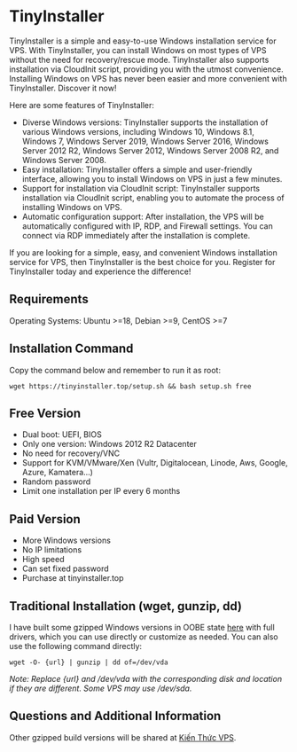 # TinyInstaller

TinyInstaller is a simple and easy-to-use Windows installation service for VPS. With TinyInstaller, you can install Windows on most types of VPS without the need for recovery/rescue mode. TinyInstaller also supports installation via CloudInit script, providing you with the utmost convenience. Installing Windows on VPS has never been easier and more convenient with TinyInstaller. Discover it now!

Here are some features of TinyInstaller:

- Diverse Windows versions: TinyInstaller supports the installation of various Windows versions, including Windows 10, Windows 8.1, Windows 7, Windows Server 2019, Windows Server 2016, Windows Server 2012 R2, Windows Server 2012, Windows Server 2008 R2, and Windows Server 2008.
- Easy installation: TinyInstaller offers a simple and user-friendly interface, allowing you to install Windows on VPS in just a few minutes.
- Support for installation via CloudInit script: TinyInstaller supports installation via CloudInit script, enabling you to automate the process of installing Windows on VPS.
- Automatic configuration support: After installation, the VPS will be automatically configured with IP, RDP, and Firewall settings. You can connect via RDP immediately after the installation is complete.

If you are looking for a simple, easy, and convenient Windows installation service for VPS, then TinyInstaller is the best choice for you. Register for TinyInstaller today and experience the difference!

## Requirements
Operating Systems: Ubuntu >=18, Debian >=9, CentOS >=7

## Installation Command

Copy the command below and remember to run it as root:

```console
wget https://tinyinstaller.top/setup.sh && bash setup.sh free
```

## Free Version
 - Dual boot: UEFI, BIOS
 - Only one version: Windows 2012 R2 Datacenter
 - No need for recovery/VNC
 - Support for KVM/VMware/Xen (Vultr, Digitalocean, Linode, Aws, Google, Azure, Kamatera...)
 - Random password
 - Limit one installation per IP every 6 months
## Paid Version
 - More Windows versions
 - No IP limitations
 - High speed
 - Can set fixed password
 - Purchase at tinyinstaller.top

## Traditional Installation (wget, gunzip, dd)
I have built some gzipped Windows versions in OOBE state [here](https://bit.ly/3NjRk3W) with full drivers, which you can use directly or customize as needed.
You can also use the following command directly:

```console
wget -O- {url} | gunzip | dd of=/dev/vda
```

_Note: Replace {url} and /dev/vda with the corresponding disk and location if they are different. Some VPS may use /dev/sda._

## Questions and Additional Information
Other gzipped build versions will be shared at [Kiến Thức VPS](https://www.facebook.com/groups/kienthuc.vps).
